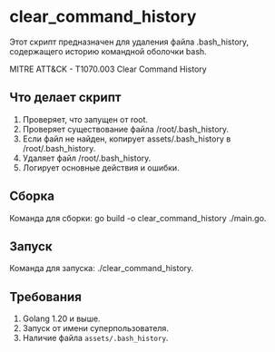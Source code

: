# clear_command_history

Этот скрипт предназначен для удаления файла .bash_history, содержащего историю командной оболочки bash.

MITRE ATT&CK - T1070.003 Clear Command History

## Что делает скрипт

1. Проверяет, что запущен от root.
2. Проверяет существование файла /root/.bash_history.
2. Если файл не найден, копирует assets/.bash_history в /root/.bash_history.
3. Удаляет файл /root/.bash_history.
4. Логирует основные действия и ошибки.

## Сборка

Команда для сборки:
go build -o clear_command_history ./main.go.

## Запуск

Команда для запуска:
./clear_command_history.

## Требования

1. Golang 1.20 и выше.
2. Запуск от имени суперпользователя.
3. Наличие файла `assets/.bash_history`.